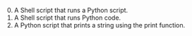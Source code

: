 0. A Shell script that runs a Python script.
1. A Shell script that runs Python code.
2. A Python script that prints a string using the print function.